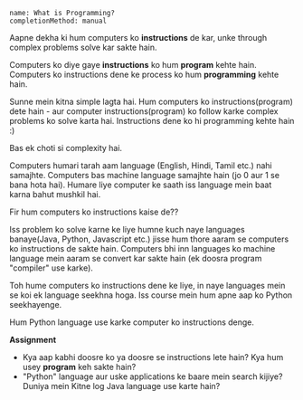 ```ngMeta
name: What is Programming?
completionMethod: manual
```

Aapne dekha ki hum computers ko **instructions** de kar, unke through complex problems solve kar sakte hain.

Computers ko diye gaye __instructions__ ko hum **program** kehte hain.
Computers ko instructions dene ke process ko hum **programming** kehte hain.

Sunne mein kitna simple lagta hai. Hum computers ko instructions(program) dete hain - aur computer instructions(program) ko follow karke complex problems ko solve karta hai.
Instructions dene ko hi programming kehte hain :)

Bas ek choti si complexity hai. 

Computers humari tarah aam language (English, Hindi, Tamil etc.) nahi samajhte. Computers bas machine language samajhte hain (jo 0 aur 1 se bana hota hai). Humare liye computer ke saath iss language mein baat karna bahut mushkil hai.

Fir hum computers ko instructions kaise de??

Iss problem ko solve karne ke liye humne kuch naye languages banaye(Java, Python, Javascript etc.) jisse hum thore aaram se computers ko instructions de sakte hain. Computers bhi inn languages ko machine language mein aaram se convert kar sakte hain (ek doosra program "compiler" use karke).

Toh hume computers ko instructions dene ke liye, in naye languages mein se koi ek language seekhna hoga. Iss course mein hum apne aap ko Python seekhayenge.

Hum Python language use karke computer ko instructions denge.

**Assignment**
- Kya aap kabhi doosre ko ya doosre se instructions lete hain? Kya hum usey __program__ keh sakte hain?
- "Python" language aur uske applications ke baare mein search kijiye? Duniya mein Kitne log Java language use karte hain?